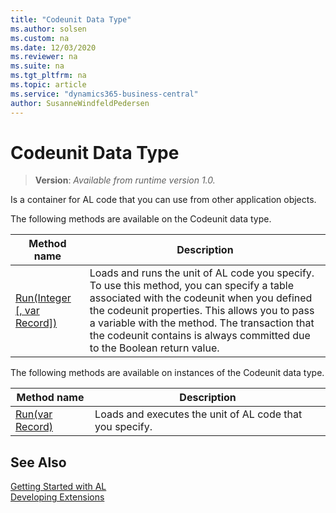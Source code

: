 ```yaml
---
title: "Codeunit Data Type"
ms.author: solsen
ms.custom: na
ms.date: 12/03/2020
ms.reviewer: na
ms.suite: na
ms.tgt_pltfrm: na
ms.topic: article
ms.service: "dynamics365-business-central"
author: SusanneWindfeldPedersen
---
```

[//]: # (START>DO_NOT_EDIT)
[//]: # (IMPORTANT:Do not edit any of the content between here and the END>DO_NOT_EDIT.)
[//]: # (Any modifications should be made in the .xml files in the ModernDev repo.)
# Codeunit Data Type
> **Version**: _Available from runtime version 1.0._

Is a container for AL code that you can use from other application objects.


The following methods are available on the Codeunit data type.


|Method name|Description|
|-----------|-----------|
|[Run(Integer [, var Record])](codeunit-run-method.md)|Loads and runs the unit of AL code you specify. To use this method, you can specify a table associated with the codeunit when you defined the codeunit properties. This allows you to pass a variable with the method. The transaction that the codeunit contains is always committed due to the Boolean return value.|

The following methods are available on instances of the Codeunit data type.

|Method name|Description|
|-----------|-----------|
|[Run(var Record)](codeunitinstance-run-method.md)|Loads and executes the unit of AL code that you specify.|

[//]: # (IMPORTANT: END>DO_NOT_EDIT)
## See Also  
[Getting Started with AL](../../devenv-get-started.md)  
[Developing Extensions](../../devenv-dev-overview.md)  
